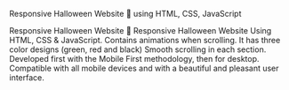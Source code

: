 Responsive Halloween Website 🎃 using HTML, CSS, JavaScript 

Responsive Halloween Website 🎃
Responsive Halloween Website Using HTML, CSS & JavaScript.
Contains animations when scrolling.
It has three color designs (green, red and black)
Smooth scrolling in each section.
Developed first with the Mobile First methodology, then for desktop.
Compatible with all mobile devices and with a beautiful and pleasant user interface.

